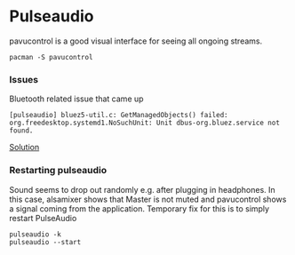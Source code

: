 Pulseaudio
===

pavucontrol is a good visual interface for seeing all ongoing streams.

    pacman -S pavucontrol

### Issues

Bluetooth related issue that came up

    [pulseaudio] bluez5-util.c: GetManagedObjects() failed: org.freedesktop.systemd1.NoSuchUnit: Unit dbus-org.bluez.service not found.


[Solution](https://bbs.archlinux.org/viewtopic.php?id=155714)


### Restarting pulseaudio

Sound seems to drop out randomly e.g. after plugging in headphones.
In this case, alsamixer shows that Master is not muted and pavucontrol shows
a signal coming from the application. Temporary fix for this is to simply
restart PulseAudio

    pulseaudio -k 
    pulseaudio --start

